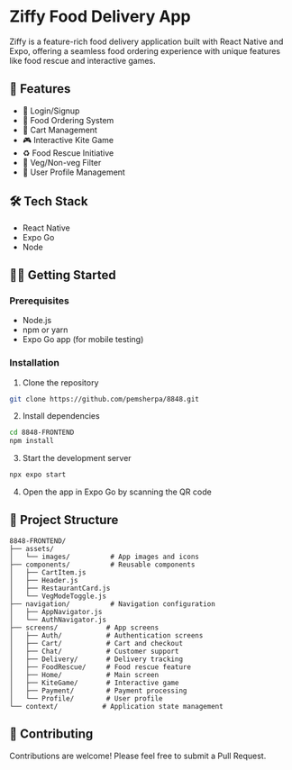 # Ziffy Food Delivery App

Ziffy is a feature-rich food delivery application built with React Native and Expo, offering a seamless food ordering experience with unique features like food rescue and interactive games.

## 🚀 Features

- 🔐 Login/Signup
- 🍔 Food Ordering System
- 🛒 Cart Management
- 🎮 Interactive Kite Game
- ♻️ Food Rescue Initiative
- 🥬 Veg/Non-veg Filter
- 👤 User Profile Management

## 🛠️ Tech Stack

- React Native
- Expo Go
- Node

## 🏃‍♂️ Getting Started

### Prerequisites

- Node.js
- npm or yarn
- Expo Go app (for mobile testing)

### Installation

1. Clone the repository
```bash
git clone https://github.com/pemsherpa/8848.git
```

2. Install dependencies
```bash
cd 8848-FRONTEND
npm install
```

3. Start the development server
```bash
npx expo start
```

4. Open the app in Expo Go by scanning the QR code

## 📁 Project Structure

```
8848-FRONTEND/
├── assets/
│   └── images/          # App images and icons
├── components/          # Reusable components
│   ├── CartItem.js
│   ├── Header.js
│   ├── RestaurantCard.js
│   └── VegModeToggle.js
├── navigation/          # Navigation configuration
│   ├── AppNavigator.js
│   └── AuthNavigator.js
├── screens/            # App screens
│   ├── Auth/           # Authentication screens
│   ├── Cart/           # Cart and checkout
│   ├── Chat/           # Customer support
│   ├── Delivery/       # Delivery tracking
│   ├── FoodRescue/     # Food rescue feature
│   ├── Home/           # Main screen
│   ├── KiteGame/       # Interactive game
│   ├── Payment/        # Payment processing
│   └── Profile/        # User profile
└── context/           # Application state management
```

## 🤝 Contributing

Contributions are welcome! Please feel free to submit a Pull Request.

